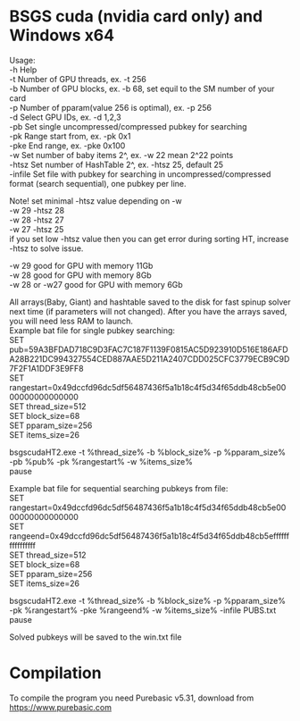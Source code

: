 # BSGS cuda (nvidia card only) and Windows x64
Usage:<br />
-h   Help<br />
-t   Number of GPU threads, ex. -t 256<br />
-b   Number of GPU blocks, ex. -b 68, set equil to the SM number of your card<br />
-p   Number of pparam(value 256 is optimal), ex. -p 256<br />
-d   Select GPU IDs, ex. -d 1,2,3<br />
-pb  Set single uncompressed/compressed pubkey for searching<br />
-pk  Range start from, ex. -pk 0x1<br />
-pke End range, ex. -pke 0x100<br />
-w     Set number of baby items 2^, ex. -w 22  mean 2^22 points <br />
-htsz  Set number of HashTable 2^, ex. -htsz 25, default 25 <br />
-infile  Set file with pubkey for searching in uncompressed/compressed format (search sequential), one pubkey per line. <br />

Note! set minimal -htsz value depending on -w <br />
-w 29  -htsz 28 <br />
-w 28  -htsz 27 <br />
-w 27  -htsz 25 <br />
if you set low -htsz value then you can get error during sorting HT, increase -htsz to solve issue.<br />

-w 29 good for GPU with memory 11Gb<br />
-w 28 good for GPU with memory 8Gb<br />
-w 28 or -w27 good for GPU with memory 6Gb<br />

All arrays(Baby, Giant) and hashtable saved to the disk for fast spinup solver next time (if parameters will not changed).
After you have the arrays saved, you will need less RAM to launch.
<br />
Example bat file for single pubkey searching:<br />
SET  pub=59A3BFDAD718C9D3FAC7C187F1139F0815AC5D923910D516E186AFDA28B221DC994327554CED887AAE5D211A2407CDD025CFC3779ECB9C9D7F2F1A1DDF3E9FF8<br />
SET  rangestart=0x49dccfd96dc5df56487436f5a1b18c4f5d34f65ddb48cb5e0000000000000000<br />
SET thread_size=512<br />
SET block_size=68<br />
SET pparam_size=256<br />
SET items_size=26<br />

bsgscudaHT2.exe -t %thread_size% -b %block_size% -p %pparam_size% -pb %pub% -pk %rangestart% -w %items_size%<br /> 
pause<br />

Example bat file for sequential searching pubkeys from file:<br />
SET  rangestart=0x49dccfd96dc5df56487436f5a1b18c4f5d34f65ddb48cb5e0000000000000000 <br />
SET  rangeend=0x49dccfd96dc5df56487436f5a1b18c4f5d34f65ddb48cb5effffffffffffffff <br />
SET thread_size=512 <br />
SET block_size=68 <br />
SET pparam_size=256 <br />
SET items_size=26 <br />

bsgscudaHT2.exe -t %thread_size% -b %block_size% -p %pparam_size%  -pk %rangestart% -pke %rangeend% -w %items_size% -infile PUBS.txt <br />
pause <br />

Solved pubkeys will be saved to the win.txt file

# Compilation
To compile the program you need Purebasic v5.31, download from https://www.purebasic.com <br />




